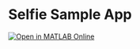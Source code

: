 # Selfie Sample App
[![Open in MATLAB Online](https://www.mathworks.com/images/responsive/global/open-in-matlab-online.svg)](https://matlab.mathworks.com/open/github/v1?repo=nrobertsMW/selfie-sample&file=Selfie_Sample_v5.mlapp&focus=true)
